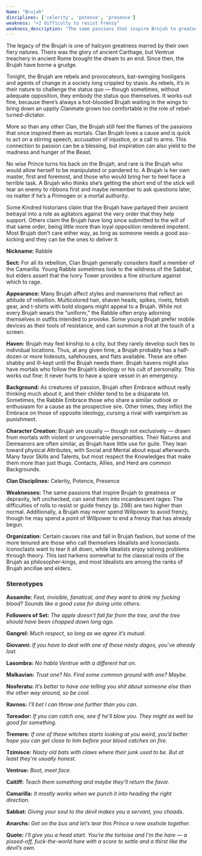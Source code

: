 ```yaml
---
Name: "Brujah"
disciplines: ['celerity', 'potence', 'presence']
weakness: "+2 difficulty to resist Frenzy"
weakness_description: "The same passions that inspire Brujah to greatness or depravity, left unchecked, can send them into incandescent rages: The difficulties of rolls to resist or guide frenzy (p. 298) are two higher than normal. Additionally, a Brujah may never spend Willpower to avoid frenzy, though he may spend a point of Willpower to end a frenzy that has already begun."
---
```


<p>The legacy of the Brujah is one of halcyon greatness marred by their own fiery natures. Theirs was the glory of ancient Carthage, but Ventrue treachery in ancient Rome brought the dream to an end. Since then, the Brujah have borne a grudge.</p><p>Tonight, the Brujah are rebels and provocateurs, bat-swinging hooligans and agents of change in a society long crippled by stasis. As rebels, it’s in their nature to challenge the status quo — though sometimes, without adequate opposition, they embody the status quo themselves. It works out fine, because there’s always a hot-blooded Brujah waiting in the wings to bring down an uppity Clanmate grown too comfortable in the role of rebel-turned-dictator.</p><p>More so than any other Clan, the Brujah still feel the flames of the passions that once inspired them as mortals. Clan Brujah loves a cause and is quick to act on a stirring speech, accusation of injustice, or a call to arms. This connection to passion can be a blessing, but inspiration can also yield to the madness and hunger of the Beast.</p><p>No wise Prince turns his back on the Brujah, and rare is the Brujah who would allow herself to be manipulated or pandered to. A Brujah is her own master, first and foremost, and those who would bring her to heel face a terrible task. A Brujah who thinks she’s getting the short end of the stick will tear an enemy to ribbons first and maybe remember to ask questions later, no matter if he’s a Primogen or a mortal authority.</p><p>Some Kindred historians claim that the Brujah have parlayed their ancient betrayal into a role as agitators against the very order that they help support. Others claim the Brujah have long since submitted to the will of that same order, being little more than loyal opposition rendered impotent. Most Brujah don’t care either way, as long as someone needs a good ass-kicking and they can be the ones to deliver it.</p><p><b>Nickname:</b> Rabble</p><p><b>Sect:</b> For all its rebellion, Clan Brujah generally considers itself a member of the Camarilla. Young Rabble sometimes look to the wildness of the Sabbat, but elders assert that the Ivory Tower provides a fine structure against which to rage.</p><p><b>Appearance:</b> Many Brujah affect styles and mannerisms that reflect an attitude of rebellion. Multicolored hair, shaven heads, spikes, rivets, fetish gear, and t-shirts with bold slogans might appeal to a Brujah. While not every Brujah wears the “uniform,” the Rabble often enjoy adorning themselves in outfits intended to provoke. Some young Brujah prefer mobile devices as their tools of resistance, and can summon a riot at the touch of a screen.</p><p><b>Haven:</b> Brujah may feel kinship to a city, but they rarely develop such ties to individual locations. Thus, at any given time, a Brujah probably has a half-dozen or more hideouts, safehouses, and flats available. These are often shabby and ill-kept until the Brujah needs them. Brujah havens might also have mortals who follow the Brujah’s ideology or his cult of personality. This works out fine: It never hurts to have a spare vessel in an emergency.</p><p><b>Background:</b> As creatures of passion, Brujah often Embrace without really thinking much about it, and their childer tend to be a disparate lot. Sometimes, the Rabble Embrace those who share a similar outlook or enthusiasm for a cause as the prospective sire. Other times, they inflict the Embrace on those of opposite ideology, cursing a rival with vampirism as punishment.</p><p><b>Character Creation:</b> Brujah are usually — though not exclusively — drawn from mortals with violent or ungovernable personalities. Their Natures and Demeanors are often similar, as Brujah have little use for guile. They lean toward physical Attributes, with Social and Mental about equal afterwards. Many favor Skills and Talents, but most respect the Knowledges that make them more than just thugs. Contacts, Allies, and Herd are common Backgrounds.</p><p><b>Clan Disciplines:</b> Celerity, Potence, Presence</p><p><b>Weaknesses:</b> The same passions that inspire Brujah to greatness or depravity, left unchecked, can send them into incandescent rages: The difficulties of rolls to resist or guide frenzy (p. 298) are two higher than normal. Additionally, a Brujah may never spend Willpower to avoid frenzy, though he may spend a point of Willpower to end a frenzy that has already begun.</p><p><b>Organization:</b> Certain causes rise and fall in Brujah fashion, but some of the more tenured are those who call themselves Idealists and Iconoclasts. Iconoclasts want to tear it all down, while Idealists enjoy solving problems through theory. This last harkens somewhat to the classical roots of the Brujah as philosopher-kings, and most Idealists are among the ranks of Brujah ancillae and elders.</p><div class=ttlStereo><h3>Stereotypes</h3><p><b>Assamite:</b> <i>Fast, invisible, fanatical, and they want to drink my fucking blood? Sounds like a good case for doing unto others.</i></p><p><b>Followers of Set:</b> <i>The apple doesn’t fall far from the tree, and the tree should have been chopped down long ago.</i></p><p><b>Gangrel:</b> <i>Much respect, so long as we agree it’s mutual.</i></p><p><b>Giovanni:</b> <i>If you have to deal with one of these nasty dagos, you’ve already lost.</i></p><p><b>Lasombra:</b> <i>No habla Ventrue with a different hat on.</i></p><p><b>Malkavian:</b> <i>Trust one? No. Find some common ground with one? Maybe.</i></p><p><b>Nosferatu:</b> <i>It’s better to have one telling you shit about someone else than the other way around, so be cool.</i></p><p><b>Ravnos:</b> <i>I’ll bet I can throw one further than you can.</i></p><p><b>Toreador:</b> <i>If you can catch one, see if he’ll blow you. They might as well be good for something.</i></p><p><b>Tremere:</b> <i>If one of these witches starts looking at you weird, you’d better hope you can get close to him before your blood catches on fire.</i></p><p><b>Tzimisce:</b> <i>Nasty old bats with claws where their junk used to be. But at least they’re usually honest.</i></p><p><b>Ventrue:</b> <i>Boot, meet face.</i></p><p><b>Caitiff:</b> <i>Teach them something and maybe they’ll return the favor.</i></p><p><b>Camarilla:</b> <i>It mostly works when we punch it into heading the right direction.</i></p><p><b>Sabbat:</b> <i>Giving your soul to the devil makes you a servant, you choads.</i></p><p><b>Anarchs:</b> <i>Get on the bus and let’s tear this Prince a new asshole together.</i></p></div><p class=ttlQuote><b>Quote:</b> <i>I’ll give you a head start. You’re the tortoise and I’m the hare — a pissed-off, fuck-the-world hare with a score to settle and a thirst like the devil’s own.</i></p>